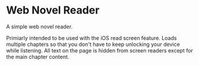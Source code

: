 # Web Novel Reader

A simple web novel reader.

Primiarly intended to be used with the iOS read screen feature. Loads multiple chapters so that you don't have to keep unlocking your device while listening. All text on the page is hidden from screen readers except for the main chapter content.

